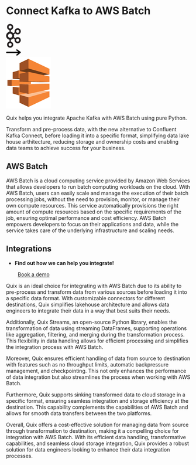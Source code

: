 # Connect Kafka to AWS Batch

<div class="connect-images cards blog-grid-card" markdown>
<div>
<img src="../images/kafka_logo.png" width="40px" />
</div>
<div>
<img src="../images/arrow.svg" width="40px" />
</div>
<div>
<img src="./images/aws-batch_1.jpg" />
</div>
</div>

Quix helps you integrate Apache Kafka with AWS Batch using pure Python.

Transform and pre-process data, with the new alternative to Confluent Kafka Connect, before loading it into a specific format, simplifying data lake house arthitecture, reducing storage and ownership costs and enabling data teams to achieve success for your business.

## AWS Batch

AWS Batch is a cloud computing service provided by Amazon Web Services that allows developers to run batch computing workloads on the cloud. With AWS Batch, users can easily scale and manage the execution of their batch processing jobs, without the need to provision, monitor, or manage their own compute resources. This service automatically provisions the right amount of compute resources based on the specific requirements of the job, ensuring optimal performance and cost efficiency. AWS Batch empowers developers to focus on their applications and data, while the service takes care of the underlying infrastructure and scaling needs.

## Integrations

<div class="grid cards" markdown>

- __Find out how we can help you integrate!__

    <a class="md-button md-button--primary" href="https://share.hsforms.com/1iW0TmZzKQMChk0lxd_tGiw4yjw2?__hstc=175542013.2303933fbd746c0ac86d9ccbe9bc9100.1728383268831.1729603416735.1729620918855.31&__hssc=175542013.1.1729620918855&__hsfp=2132701734" target="_blank" style="margin:.5rem;">Book a demo</a>

</div>


Quix is an ideal choice for integrating with AWS Batch due to its ability to pre-process and transform data from various sources before loading it into a specific data format. With customizable connectors for different destinations, Quix simplifies lakehouse architecture and allows data engineers to integrate their data in a way that best suits their needs.

Additionally, Quix Streams, an open-source Python library, enables the transformation of data using streaming DataFrames, supporting operations like aggregation, filtering, and merging during the transformation process. This flexibility in data handling allows for efficient processing and simplifies the integration process with AWS Batch.

Moreover, Quix ensures efficient handling of data from source to destination with features such as no throughput limits, automatic backpressure management, and checkpointing. This not only enhances the performance of data integration but also streamlines the process when working with AWS Batch.

Furthermore, Quix supports sinking transformed data to cloud storage in a specific format, ensuring seamless integration and storage efficiency at the destination. This capability complements the capabilities of AWS Batch and allows for smooth data transfers between the two platforms.

Overall, Quix offers a cost-effective solution for managing data from source through transformation to destination, making it a compelling choice for integration with AWS Batch. With its efficient data handling, transformative capabilities, and seamless cloud storage integration, Quix provides a robust solution for data engineers looking to enhance their data integration processes.

